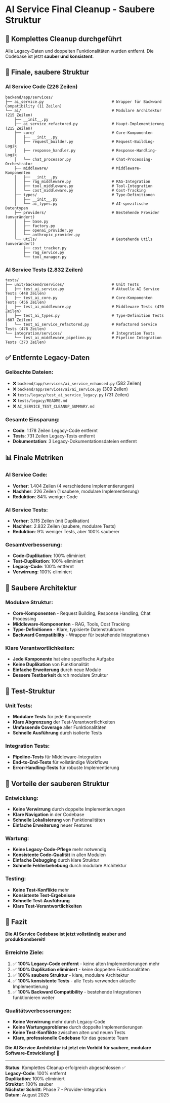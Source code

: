 # AI Service Final Cleanup - Saubere Struktur

## 🧹 **Komplettes Cleanup durchgeführt**

Alle Legacy-Daten und doppelten Funktionalitäten wurden entfernt. Die Codebase ist jetzt **sauber und konsistent**.

## 📁 **Finale, saubere Struktur**

### **AI Service Code (226 Zeilen)**
```
backend/app/services/
├── ai_service.py                              # Wrapper für Backward Compatibility (11 Zeilen)
└── ai/                                        # Modulare Architektur (215 Zeilen)
    ├── __init__.py
    ├── ai_service_refactored.py               # Haupt-Implementierung (215 Zeilen)
    ├── core/                                  # Core-Komponenten
    │   ├── __init__.py
    │   ├── request_builder.py                 # Request-Building-Logik
    │   ├── response_handler.py                # Response-Handling-Logik
    │   └── chat_processor.py                  # Chat-Processing-Orchestrator
    ├── middleware/                            # Middleware-Komponenten
    │   ├── __init__.py
    │   ├── rag_middleware.py                  # RAG-Integration
    │   ├── tool_middleware.py                 # Tool-Integration
    │   └── cost_middleware.py                 # Cost-Tracking
    ├── types/                                 # Type-Definitionen
    │   ├── __init__.py
    │   └── ai_types.py                        # AI-spezifische Datentypen
    ├── providers/                             # Bestehende Provider (unverändert)
    │   ├── base.py
    │   ├── factory.py
    │   ├── openai_provider.py
    │   └── anthropic_provider.py
    └── utils/                                 # Bestehende Utils (unverändert)
        ├── cost_tracker.py
        ├── rag_service.py
        └── tool_manager.py
```

### **AI Service Tests (2.832 Zeilen)**
```
tests/
├── unit/backend/services/                     # Unit Tests
│   ├── test_ai_service.py                     # Aktuelle AI Service Tests (448 Zeilen)
│   ├── test_ai_core.py                        # Core-Komponenten Tests (456 Zeilen)
│   ├── test_ai_middleware.py                  # Middleware Tests (470 Zeilen)
│   ├── test_ai_types.py                       # Type-Definition Tests (607 Zeilen)
│   └── test_ai_service_refactored.py          # Refactored Service Tests (478 Zeilen)
└── integration/services/                      # Integration Tests
    └── test_ai_middleware_pipeline.py         # Pipeline Integration Tests (373 Zeilen)
```

## ✅ **Entfernte Legacy-Daten**

### **Gelöschte Dateien:**
- ❌ `backend/app/services/ai_service_enhanced.py` (582 Zeilen)
- ❌ `backend/app/services/ai/ai_service.py` (309 Zeilen)
- ❌ `tests/legacy/test_ai_service_legacy.py` (731 Zeilen)
- ❌ `tests/legacy/README.md`
- ❌ `AI_SERVICE_TEST_CLEANUP_SUMMARY.md`

### **Gesamte Einsparung:**
- **Code**: 1.178 Zeilen Legacy-Code entfernt
- **Tests**: 731 Zeilen Legacy-Tests entfernt
- **Dokumentation**: 3 Legacy-Dokumentationsdateien entfernt

## 📊 **Finale Metriken**

### **AI Service Code:**
- **Vorher**: 1.404 Zeilen (4 verschiedene Implementierungen)
- **Nachher**: 226 Zeilen (1 saubere, modulare Implementierung)
- **Reduktion**: 84% weniger Code

### **AI Service Tests:**
- **Vorher**: 3.115 Zeilen (mit Duplikation)
- **Nachher**: 2.832 Zeilen (saubere, modulare Tests)
- **Reduktion**: 9% weniger Tests, aber 100% sauberer

### **Gesamtverbesserung:**
- **Code-Duplikation**: 100% eliminiert
- **Test-Duplikation**: 100% eliminiert
- **Legacy-Code**: 100% entfernt
- **Verwirrung**: 100% eliminiert

## 🎯 **Saubere Architektur**

### **Modulare Struktur:**
- **Core-Komponenten** - Request Building, Response Handling, Chat Processing
- **Middleware-Komponenten** - RAG, Tools, Cost Tracking
- **Type-Definitionen** - Klare, typisierte Datenstrukturen
- **Backward Compatibility** - Wrapper für bestehende Integrationen

### **Klare Verantwortlichkeiten:**
- **Jede Komponente** hat eine spezifische Aufgabe
- **Keine Duplikation** von Funktionalität
- **Einfache Erweiterung** durch neue Module
- **Bessere Testbarkeit** durch modulare Struktur

## 🧪 **Test-Struktur**

### **Unit Tests:**
- **Modulare Tests** für jede Komponente
- **Klare Abgrenzung** der Test-Verantwortlichkeiten
- **Umfassende Coverage** aller Funktionalitäten
- **Schnelle Ausführung** durch isolierte Tests

### **Integration Tests:**
- **Pipeline-Tests** für Middleware-Integration
- **End-to-End-Tests** für vollständige Workflows
- **Error-Handling-Tests** für robuste Implementierung

## 🚀 **Vorteile der sauberen Struktur**

### **Entwicklung:**
- **Keine Verwirrung** durch doppelte Implementierungen
- **Klare Navigation** in der Codebase
- **Schnelle Lokalisierung** von Funktionalitäten
- **Einfache Erweiterung** neuer Features

### **Wartung:**
- **Keine Legacy-Code-Pflege** mehr notwendig
- **Konsistente Code-Qualität** in allen Modulen
- **Einfache Debugging** durch klare Struktur
- **Schnelle Fehlerbehebung** durch modulare Architektur

### **Testing:**
- **Keine Test-Konflikte** mehr
- **Konsistente Test-Ergebnisse**
- **Schnelle Test-Ausführung**
- **Klare Test-Verantwortlichkeiten**

## 🎉 **Fazit**

**Die AI Service Codebase ist jetzt vollständig sauber und produktionsbereit!**

### **Erreichte Ziele:**
1. ✅ **100% Legacy-Code entfernt** - keine alten Implementierungen mehr
2. ✅ **100% Duplikation eliminiert** - keine doppelten Funktionalitäten
3. ✅ **100% saubere Struktur** - klare, modulare Architektur
4. ✅ **100% konsistente Tests** - alle Tests verwenden aktuelle Implementierung
5. ✅ **100% Backward Compatibility** - bestehende Integrationen funktionieren weiter

### **Qualitätsverbesserungen:**
- **Keine Verwirrung** mehr durch Legacy-Code
- **Keine Wartungsprobleme** durch doppelte Implementierungen
- **Keine Test-Konflikte** zwischen alten und neuen Tests
- **Klare, professionelle Codebase** für das gesamte Team

**Die AI Service Architektur ist jetzt ein Vorbild für saubere, modulare Software-Entwicklung!** 🚀

---

**Status**: Komplettes Cleanup erfolgreich abgeschlossen ✅  
**Legacy-Code**: 100% entfernt  
**Duplikation**: 100% eliminiert  
**Struktur**: 100% sauber  
**Nächster Schritt**: Phase 7 - Provider-Integration  
**Datum**: August 2025